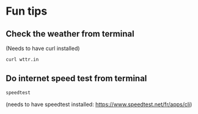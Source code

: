 # Fun tips

## Check the weather from terminal

(Needs to have curl installed)
```bash
curl wttr.in
```

## Do internet speed test from terminal

```bash
speedtest
```
(needs to have speedtest installed:
https://www.speedtest.net/fr/apps/cli)